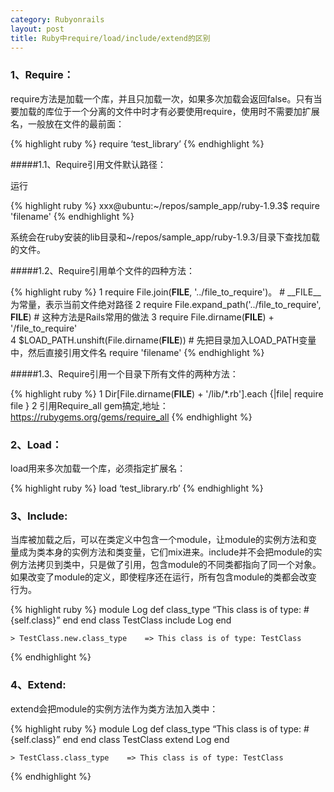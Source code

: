```yaml
---
category: Rubyonrails
layout: post
title: Ruby中require/load/include/extend的区别
---
```


### 1、Require：

require方法是加载一个库，并且只加载一次，如果多次加载会返回false。只有当要加载的库位于一个分离的文件中时才有必要使用require，使用时不需要加扩展名，一般放在文件的最前面：

{% highlight ruby %}
    require ‘test_library’
{% endhighlight %}

#####1.1、Require引用文件默认路径：

运行

{% highlight ruby %}
    xxx@ubuntu:~/repos/sample_app/ruby-1.9.3$ require 'filename'
{% endhighlight %}

系统会在ruby安装的lib目录和~/repos/sample_app/ruby-1.9.3/目录下查找加载的文件。

#####1.2、Require引用单个文件的四种方法：

{% highlight ruby %}
    1  require File.join(__FILE__, '../file_to_require')。  # __FILE__为常量，表示当前文件绝对路径
    2  require File.expand_path('../file_to_require', __FILE__)  # 这种方法是Rails常用的做法
    3  require File.dirname(__FILE__) + '/file_to_require'    
    4  $LOAD_PATH.unshift(File.dirname(__FILE__))  # 先把目录加入LOAD_PATH变量中，然后直接引用文件名
       require 'filename'
{% endhighlight %}

#####1.3、Require引用一个目录下所有文件的两种方法：

{% highlight ruby %}
    1  Dir[File.dirname(__FILE__) + '/lib/*.rb'].each {|file| require file }
    2  引用Require_all gem搞定,地址：https://rubygems.org/gems/require_all
{% endhighlight %}

### 2、Load：

load用来多次加载一个库，必须指定扩展名：

{% highlight ruby %}
    load ‘test_library.rb’
{% endhighlight %}

### 3、Include:

当库被加载之后，可以在类定义中包含一个module，让module的实例方法和变量成为类本身的实例方法和类变量，它们mix进来。include并不会把module的实例方法拷贝到类中，只是做了引用，包含module的不同类都指向了同一个对象。如果改变了module的定义，即使程序还在运行，所有包含module的类都会改变行为。

{% highlight ruby %}
    module Log 
        def class_type 
            “This class is of type: #{self.class}” 
        end 
    end 
    class TestClass 
        include Log 
    end 

    > TestClass.new.class_type    => This class is of type: TestClass
{% endhighlight %}

### 4、Extend:

extend会把module的实例方法作为类方法加入类中：

{% highlight ruby %}
    module Log 
        def class_type 
           “This class is of type: #{self.class}” 
        end 
    end 
    class TestClass 
        extend Log 
    end
 
    > TestClass.class_type    => This class is of type: TestClass
{% endhighlight %}
